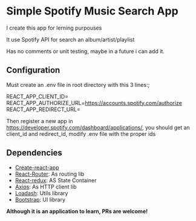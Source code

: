 # Simple Spotify Music Search App

I create this app for lerning purpouses

It use Spotify API for search an album/artist/playlist

Has no comments or unit testing, maybe in a future i can add it.

## Configuration

Must create an .env file in root directory with this 3 lines:;

REACT_APP_CLIENT_ID=<YOUR APP CLIENT ID>
REACT_APP_AUTHORIZE_URL=https://accounts.spotify.com/authorize
REACT_APP_REDIRECT_URL=<YOUR APP REDIRECT ID>

Then register a new app in https://developer.spotify.com/dashboard/applications/, you should get an client_id and redirect_id, modify .env file with the proper ids

## Dependencies

- [Create-react-app](https://github.com/facebook/create-react-app)
- [React-Router](https://reactrouter.com/): As routing lib
- [React-redux](https://github.com/reduxjs/react-redux): AS State Container
- [Axios](https://github.com/axios/axios): As HTTP client lib
- [Loadash](https://github.com/lodash/lodash): Utils library
- [Bootstrap](https://github.com/react-bootstrap/react-bootstrap): UI library

**Although it is an application to learn, PRs are welcome!**

